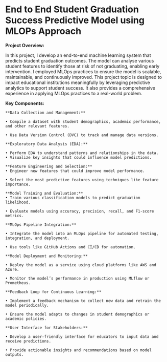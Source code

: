# End to End Student Graduation Success Predictive Model using MLOPs Approach


**Project Overview:**

In this project, I develop an end-to-end machine learning system that predicts student
graduation outcomes. The model can analyse various student features to identify those at risk
of not graduating, enabling early intervention. l employed MLOps practices to ensure the
model is scalable, maintainable, and continuously improved. This project topic is designed to
impact educational institutions meaningfully by leveraging predictive analytics to support
student success. It also provides a comprehensive experience in applying MLOps practices to
a real-world problem.

**Key Components:**

	**Data Collection and Management:**

	• Compile a dataset with student demographics, academic performance, and other relevant features.

	• Use Data Version Control (DVC) to track and manage data versions.

	**Exploratory Data Analysis (EDA):**

	• Perform EDA to understand patterns and relationships in the data.
	• Visualize key insights that could influence model predictions.

	**Feature Engineering and Selection:**
	• Engineer new features that could improve model performance.

	• Select the most predictive features using techniques like feature importance.

	**Model Training and Evaluation:**
	• Train various classification models to predict graduation likelihood.

	• Evaluate models using accuracy, precision, recall, and F1-score metrics.

	**MLOps Pipeline Integration:**

	• Integrate the model into an MLOps pipeline for automated testing, integration, and deployment.

	• Use tools like GitHub Actions and CI/CD for automation.

	**Model Deployment and Monitoring:**

	• Deploy the model as a service using cloud platforms like AWS and Azure.

	• Monitor the model’s performance in production using MLflow or Prometheus.

	**Feedback Loop for Continuous Learning:**

	• Implement a feedback mechanism to collect new data and retrain the model periodically.

	• Ensure the model adapts to changes in student demographics or academic policies.

	**User Interface for Stakeholders:**

	• Develop a user-friendly interface for educators to input data and receive predictions.

	• Provide actionable insights and recommendations based on model outputs.


